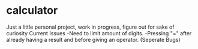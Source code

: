 # calculator
Just a little personal project, work in progress, figure out for sake of curiosity
Current Issues
  -Need to limit amount of digits.
  -Pressing "=" after already having a result and before giving an operator. (Seperate Bugs)
